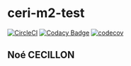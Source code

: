 # ceri-m2-test

[![CircleCI](https://circleci.com/gh/NoeCecillon/ceri-m1-test-2017.svg?style=svg)](https://circleci.com/gh/NoeCecillon/ceri-m1-test-2017)
[![Codacy Badge](https://api.codacy.com/project/badge/Grade/5be5861a4325440786a2d50f58954133)](https://www.codacy.com/app/NoeCecillon/ceri-m1-test-2017?utm_source=github.com&amp;utm_medium=referral&amp;utm_content=NoeCecillon/ceri-m1-test-2017&amp;utm_campaign=Badge_Grade)
[![codecov](https://codecov.io/gh/NoeCecillon/ceri-m1-test-2017/branch/master/graph/badge.svg)](https://codecov.io/gh/NoeCecillon/ceri-m1-test-2017) 

## Noé CECILLON

